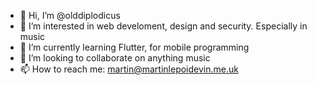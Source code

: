 - 👋 Hi, I’m @olddiplodicus
- 👀 I’m interested in web develoment, design and security. Especially in music
- 🌱 I’m currently learning Flutter, for mobile programming 
- 💞️ I’m looking to collaborate on anything music
- 📫 How to reach me: martin@martinlepoidevin.me.uk

<!---
olddiplodicus/olddiplodicus is a ✨ special ✨ repository because its `README.md` (this file) appears on your GitHub profile.
You can click the Preview link to take a look at your changes.
--->
